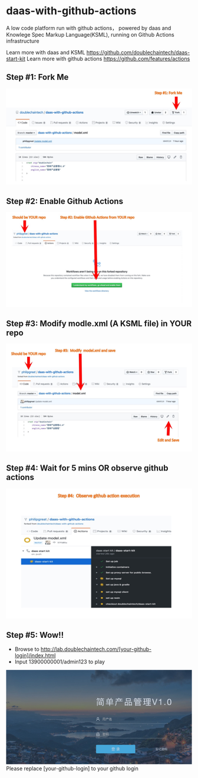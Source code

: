# daas-with-github-actions
A low code platform run with github actions， powered by daas and Knowlege Spec Markup Language(KSML), running on Github Actions infrastructure

Learn more with daas and KSML https://github.com/doublechaintech/daas-start-kit
Learn more with github actions https://github.com/features/actions


## Step #1: Fork Me

![Steps](/doc/step-01.jpg)

## Step #2: Enable Github Actions

![Steps](/doc/step-02.jpg)

## Step #3: Modify modle.xml (A KSML file) in YOUR repo

![Steps](/doc/step-03.jpg)

## Step #4: Wait for 5 mins OR observe github actions

![Steps](/doc/step-04.jpg)


## Step #5: Wow!!

* Browse to http://lab.doublechaintech.com/[your-github-login]/index.html
* Input 13900000001/admin123 to play


![Steps](/doc/final-ui.jpg)
Please replace [your-github-login] to your github login



 
